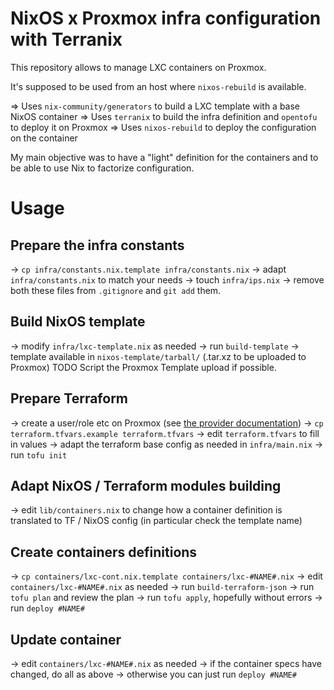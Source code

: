 # NixOS x Proxmox infra configuration with Terranix

This repository allows to manage LXC containers on Proxmox.

It's supposed to be used from an host where `nixos-rebuild` is available.

=> Uses `nix-community/generators` to build a LXC template with a base NixOS container
=> Uses `terranix` to build the infra definition and `opentofu` to deploy it on Proxmox
=> Uses `nixos-rebuild` to deploy the configuration on the container

My main objective was to have a "light" definition for the containers and to be able to use Nix to factorize configuration.

# Usage

## Prepare the infra constants
-> `cp infra/constants.nix.template infra/constants.nix`
-> adapt `infra/constants.nix` to match your needs
-> touch `infra/ips.nix`
-> remove both these files from `.gitignore` and `git add` them. 

## Build NixOS template
-> modify `infra/lxc-template.nix` as needed
-> run `build-template`
-> template available in `nixos-template/tarball/`
(.tar.xz to be uploaded to Proxmox)
TODO Script the Proxmox Template upload if possible.

## Prepare Terraform
-> create a user/role etc on Proxmox (see [the provider documentation](https://registry.terraform.io/providers/Telmate/proxmox/latest/docs))
-> `cp terraform.tfvars.example terraform.tfvars`
-> edit `terraform.tfvars` to fill in values
-> adapt the terraform base config as needed in `infra/main.nix`
-> run `tofu init`

## Adapt NixOS / Terraform modules building
-> edit `lib/containers.nix` to change how a container definition is translated to TF / NixOS config (in particular check the template name)

## Create containers definitions
-> `cp containers/lxc-cont.nix.template containers/lxc-#NAME#.nix` 
-> edit `containers/lxc-#NAME#.nix` as needed
-> run `build-terraform-json`
-> run `tofu plan` and review the plan
-> run `tofu apply`, hopefully without errors
-> run `deploy #NAME#`

## Update container
-> edit `containers/lxc-#NAME#.nix` as needed
-> if the container specs have changed, do all as above
-> otherwise you can just run `deploy #NAME#`


